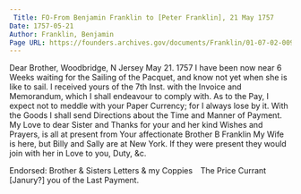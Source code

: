 ```yaml
---
 Title: FO-From Benjamin Franklin to [Peter Franklin], 21 May 1757
Date: 1757-05-21
Author: Franklin, Benjamin
Page URL: https://founders.archives.gov/documents/Franklin/01-07-02-0091
---
```


Dear Brother,
Woodbridge, N Jersey May 21. 1757
I have been now near 6 Weeks waiting for the Sailing of the Pacquet, and know not yet when she is like to sail.
I received yours of the 7th Inst. with the Invoice and Memorandum, which I shall endeavour to comply with. As to the Pay, I expect not to meddle with your Paper Currency; for I always lose by it. With the Goods I shall send Directions about the Time and Manner of Payment.
My Love to dear Sister and Thanks for your and her kind Wishes and Prayers, is all at present from Your affectionate Brother
B Franklin
My Wife is here, but Billy and Sally are at New York. If they were present they would join with her in Love to you, Duty, &c.
 
Endorsed: Brother & Sisters Letters & my Coppies The Price Currant [Janury?] you of the Last Payment.
